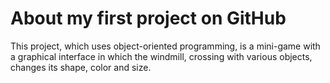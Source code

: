 # About my first project on GitHub
This project, which uses object-oriented programming, is a mini-game with a graphical interface in which the windmill, crossing with various objects, changes its shape, color and size.
